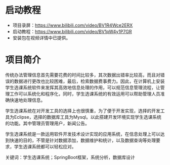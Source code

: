 # 启动教程

- 项目录屏：https://www.bilibili.com/video/BV1R4Wce2ERX
- 启动教程：https://www.bilibili.com/video/BV1pW4y1P7GR
- 安装包在视频详情中已提供。

# 项目简介
传统办法管理信息首先需要花费的时间比较多，其次数据出错率比较高，而且对错误的数据进行更改也比较困难，最后，检索数据费事费力。因此，在计算机上安装学生选课系统软件来发挥其高效地信息处理的作用，可以规范信息管理流程，让管理工作可以系统化和程序化，同时，学生选课系统的有效运用可以帮助管理人员准确快速地处理信息。

学生选课系统在对开发工具的选择上也很慎重，为了便于开发实现，选择的开发工具为Eclipse，选择的数据库工具为Mysql。以此搭建开发环境实现学生选课系统的功能。其中管理员管理用户，新闻公告。

学生选课系统是一款运用软件开发技术设计实现的应用系统，在信息处理上可以达到快速的目的，不管是针对数据添加，数据维护和统计，以及数据查询等处理要求，学生选课系统都可以轻松应对。

关键词：学生选课系统；SpringBoot框架，系统分析，数据库设计

